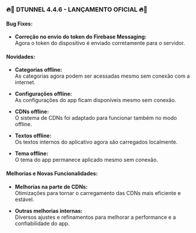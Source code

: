 
### 🔥🚀 **DTUNNEL 4.4.6 - LANÇAMENTO OFICIAL** 🔥🚀

#### Bug Fixes:
- **Correção no envio do token do Firebase Messaging:**  
  Agora o token do dispositivo é enviado corretamente para o servidor.

#### Novidades:
- **Categorias offline:**  
  As categorias agora podem ser acessadas mesmo sem conexão com a internet.
  
- **Configurações offline:**  
  As configurações do app ficam disponíveis mesmo sem conexão.

- **CDNs offline:**  
  O sistema de CDNs foi adaptado para funcionar também no modo offline.

- **Textos offline:**  
  Os textos internos do aplicativo agora são carregados localmente.

- **Tema offline:**  
  O tema do app permanece aplicado mesmo sem conexão.

#### Melhorias e Novas Funcionalidades:
- **Melhorias na parte de CDNs:**  
  Otimizações para tornar o carregamento das CDNs mais eficiente e estável.
  
- **Outras melhorias internas:**  
  Diversos ajustes e refinamentos para melhorar a performance e a confiabilidade do app.
